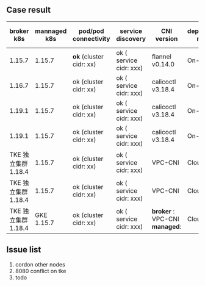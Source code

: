 
## Case result

| broker k8s| mannaged k8s |   pod/pod connectivity | service discovery | CNI version | deployment mode | kube-proxy mode | note |
| ------------- |  ------------- | ------------- | ------------- | ------------- | ------------- | ------------- | ------------- |
| 1.15.7 |  1.15.7 | **ok** (cluster cidr: xx) | ok ( service cidr: xxx) | flannel v0.14.0 | On-Premise | iptables | subctl v0.6.0-dev |
| 1.16.7 |  1.15.7 | ok (cluster cidr: xx) | ok ( service cidr: xxx) | calicoctl v3.18.4 | On-Premise | iptables | subctl v0.9.0-dev |
| 1.19.1 |  1.15.7 | ok (cluster cidr: xx) | ok ( service cidr: xxx)  | calicoctl v3.18.4 | On-Premise | ipvs | subctl v0.9.0 |
| 1.19.1 |  1.15.7 | ok (cluster cidr: xx) | ok ( service cidr: xxx)  | calicoctl v3.18.4 | On-Premise | iptables | subctl v0.9.0 |
| TKE 独立集群1.18.4 |  1.15.7 | ok (cluster cidr: xx) | ok ( service cidr: xxx)  | VPC-CNI | Cloud | ipvs |  subctl v0.9.0; |
| TKE 独立集群1.18.4 |  1.15.7 | ok (cluster cidr: xx) | ok ( service cidr: xxx)  | VPC-CNI | Cloud | iptables |  subctl v0.9.0;  |
| TKE 独立集群1.18.4 |  GKE 1.15.7 | ok (cluster cidr: xx) | ok ( service cidr: xxx)  | **broker** : VPC-CNI **managed**:  | Cloud | iptables |  subctl v0.9.0 |


## Issue list

1. cordon other nodes
2. 8080 conflict on tke
3. todo
